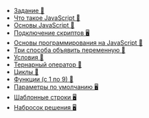 * [Задание &#129327;](./task.md)
* [Что такое JavaScript &#128215;]()
* [Основы JavaScript &#128170;](https://htmlacademy.ru/courses/343)
* [Подключение скриптов &#128421;]()
* [Основы программирования на JavaScript &#128170;](https://htmlacademy.ru/courses/207)
* [Три способа объявить переменную &#128215;]()
* [Условия &#128170;](https://htmlacademy.ru/courses/209)
* [Тернарный оператор &#128215;]()
* [Циклы &#128170;](https://htmlacademy.ru/courses/211)
* [Функции (c 1 по 9) &#128170;](https://htmlacademy.ru/courses/215)
* [Параметры по умолчанию &#128421;]()
* [Шаблонные строки &#128421;]()
* [Набросок решения &#128421;]() 
